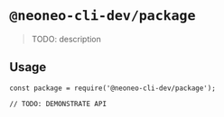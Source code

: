 # `@neoneo-cli-dev/package`

> TODO: description

## Usage

```
const package = require('@neoneo-cli-dev/package');

// TODO: DEMONSTRATE API
```
